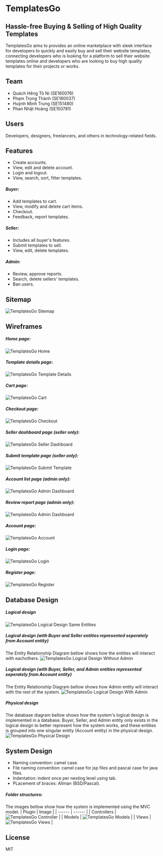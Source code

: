 # **TemplatesGo**
## Hassle-free Buying & Selling of High Quality Templates
TemplatesGo aims to provides an online marketplace with sleek interface for developers to quickly and easily buy and sell their website templates, connecting developers who is looking for a platform to sell their website templates online and developers who are looking to buy high quality templates for their projects or works.

## Team
- Quách Hêng Tô Ni (SE160076)
- Phạm Trọng Thành (SE160037)
- Huỳnh Minh Trung (SE151480)
- Phan Nhật Hoàng (SE150781)

## Users
Developers, designers, freelancers, and others in technology-related fields.

## Features
- Create accounts.
- View, edit and delete account.
- Login and logout.
- View, search, sort, filter templates.
##### Buyer:
- Add templates to cart.
- View, modify and delete cart items.
- Checkout.
- Feedback, report templates.
##### Seller:
- Includes all buyer's features.
- Submit templates to sell.
- View, edit, delete templates.
##### Admin:
- Review, approve reports.
- Search, delete sellers' templates.
- Ban users.

## Sitemap
![TemplatesGo Sitemap](/assets/sitemap/TemplatesGo_Sitemap.png)

## Wireframes

##### Home page:
![TemplatesGo Home](/assets/wireframes/TemplatesGo_Home.png)

##### Template details page:
![TemplatesGo Template Details](/assets/wireframes/TemplatesGo_TemplateDetails.jpg)

##### Cart page:
![TemplatesGo Cart](/assets/wireframes/TemplatesGo_Cart.png)

##### Checkout page:
![TemplatesGo Checkout](/assets/wireframes/TemplatesGo_Checkout.png)

##### Seller dashboard page (seller only):
![TemplatesGo Seller Dashboard](/assets/wireframes/TemplatesGo_SellerDashboard.jpg)

##### Submit template page (seller only):
![TemplatesGo Submit Template](/assets/wireframes/TemplatesGo_SubmitTemplate.png)

##### Account list page (admin only):
![TemplatesGo Admin Dashboard](/assets/wireframes/TemplatesGo_AccountList.jpg)

##### Review report page (admin only):
![TemplatesGo Admin Dashboard](/assets/wireframes/TemplatesGo_ReviewReport.jpg)

##### Account page:
![TemplatesGo Account](/assets/wireframes/TemplatesGo_Account.png)

##### Login page:
![TemplatesGo Login](/assets/wireframes/TemplatesGo_Login.jpg)

##### Register page:
![TemplatesGo Register](/assets/wireframes/TemplatesGo_Register.png)

## Database Design

##### Logical design
![TemplatesGo Logical Design Same Entities](/assets/database-designs/TemplatesGo_LogicalDesignSameEntities.png)

##### Logical design (with Buyer and Seller entities represented seperately from Account entity)
The Entity Relationship Diagram bellow shows how the entities will interact with eachothers.
![TemplatesGo Logical Design Without Admin](/assets/database-designs/TemplatesGo_LogicalDesignWithoutAdmin.jpg)

##### Logical design (with Buyer, Seller, and Admin entities represented seperately from Account entity)
The Entity Relationship Diagram bellow shows how Admin entity will interact with the rest of the system.
![TemplatesGo Logical Design With Admin](/assets/database-designs/TemplatesGo_LogicalDesignWithAdmin.jpg)

##### Physical design
The database diagram bellow shows how the system's logical design is implemented in a database. Buyer, Seller, and Admin entity only exists in the logical design to better represent how the system works, and these entities is grouped into one singular entity (Account entity) in the physical design.
![TemplatesGo Physical Design](/assets/database-designs/TemplatesGo_PhysicalDesign.jpg)

## System Design
- Naming convention: camel case.
- File naming convention: camel case for jsp files and pascal case for java files.
- Indentation: indent once per nesting level using tab.
- PLacement of braces: Allman (BSD/Pascal).

##### Folder structures:
The images bellow show how the system is implemented using the MVC model.
| Plugin | Image |
| ------ | ------ |
| Controllers | ![TemplatesGo Controller](/assets/screenshots/TemplatesGo_Controllers.png) |
| Models | ![TemplatesGo Models](/assets/screenshots/TemplatesGo_Models.png) |
| Views | ![TemplatesGo Views](/assets/screenshots/TemplatesGo_Views.png) |


## License
MIT